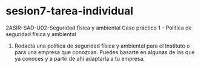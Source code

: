 # sesion7-tarea-individual
2ASIR-SAD-U02-Seguridad física y ambiental
Caso práctico 1 - Política de seguridad física y ambiental
1. Redacta una política de seguridad física y ambiental para el Instituto o para una empresa que conozcas. Puedes basarte en algunas de las que ya conoces y a partir de ahí adaptarla a tu empresa.
